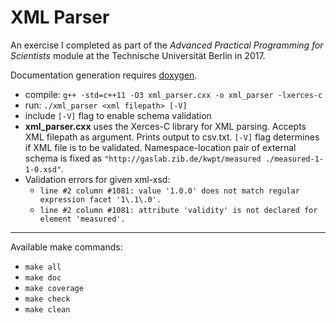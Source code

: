 # XML Parser

An exercise I completed as part of the *Advanced Practical Programming for Scientists* module at the Technische Universität Berlin in 2017.

Documentation generation requires [doxygen](https://www.doxygen.nl/).

* compile: `g++ -std=c++11 -O3 xml_parser.cxx -o xml_parser -lxerces-c`
* run: `./xml_parser <xml filepath> [-V]`
* include `[-V]` flag to enable schema validation
* **xml_parser.cxx** uses the Xerces-C library for XML parsing. Accepts XML filepath as argument. Prints output to csv.txt. `[-V]` flag determines if XML file is to be validated. Namespace-location pair of external schema is fixed as `"http://gaslab.zib.de/kwpt/measured ./measured-1-1-0.xsd"`.
* Validation errors for given xml-xsd:
    * `line #2 column #1081: value '1.0.0' does not match regular expression facet '1\.1\.0'.`
    * `line #2 column #1081: attribute 'validity' is not declared for element 'measured'.` 

---

Available make commands:
* `make all`
* `make doc`
* `make coverage`
* `make check`
* `make clean`

